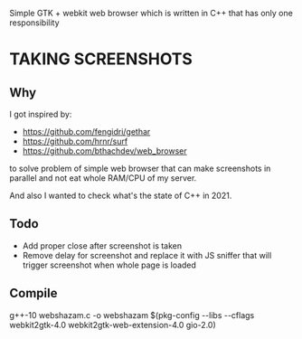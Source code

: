 Simple GTK + webkit web browser which is written in C++ that has only one responsibility

# TAKING SCREENSHOTS

## Why
I got inspired by:
- https://github.com/fengidri/gethar
- https://github.com/hrnr/surf
- https://github.com/bthachdev/web_browser

to solve problem of simple web browser that can make screenshots in parallel and not eat
whole RAM/CPU of my server.

And also I wanted to check what's the state of C++ in 2021.

## Todo

- Add proper close after screenshot is taken
- Remove delay for screenshot and replace it with JS sniffer that will trigger screenshot
    when whole page is loaded

## Compile

g++-10 webshazam.c -o webshazam $(pkg-config --libs --cflags webkit2gtk-4.0 webkit2gtk-web-extension-4.0 gio-2.0)